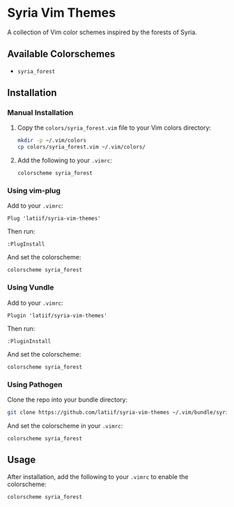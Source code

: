 # Syria Vim Themes

A collection of Vim color schemes inspired by the forests of Syria.

## Available Colorschemes

- `syria_forest`

## Installation

### Manual Installation

1. Copy the `colors/syria_forest.vim` file to your Vim colors directory:
   ```sh
   mkdir -p ~/.vim/colors
   cp colors/syria_forest.vim ~/.vim/colors/
   ```
2. Add the following to your `.vimrc`:
   ```vim
   colorscheme syria_forest
   ```

### Using vim-plug

Add to your `.vimrc`:
```vim
Plug 'latiif/syria-vim-themes'
```
Then run:
```
:PlugInstall
```
And set the colorscheme:
```vim
colorscheme syria_forest
```

### Using Vundle

Add to your `.vimrc`:
```vim
Plugin 'latiif/syria-vim-themes'
```
Then run:
```
:PluginInstall
```
And set the colorscheme:
```vim
colorscheme syria_forest
```

### Using Pathogen

Clone the repo into your bundle directory:
```sh
git clone https://github.com/latiif/syria-vim-themes ~/.vim/bundle/syria-vim-themes
```
And set the colorscheme in your `.vimrc`:
```vim
colorscheme syria_forest
```

## Usage

After installation, add the following to your `.vimrc` to enable the colorscheme:
```vim
colorscheme syria_forest
```
